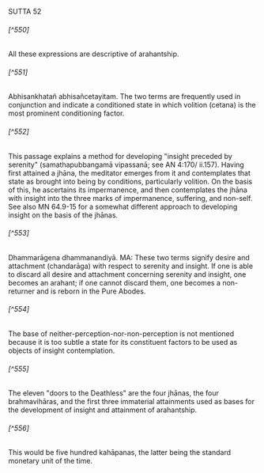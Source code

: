 SUTTA 52

###### [^550]
All these expressions are descriptive of arahantship.

###### [^551]
Abhisankhatañ abhisañcetayitam. The two terms are frequently used in conjunction and indicate a conditioned state in which volition (cetana) is the most prominent conditioning factor.

###### [^552]
This passage explains a method for developing "insight preceded by serenity" (samathapubbangamā vipassanā; see AN 4:170/ ii.157). Having first attained a jhāna, the meditator emerges from it and contemplates that state as brought into being by conditions, particularly volition. On the basis of this, he ascertains its impermanence, and then contemplates the jhāna with insight into the three marks of impermanence, suffering, and non-self. See also MN 64.9-15 for a somewhat different approach to developing insight on the basis of the jhānas.

###### [^553]
Dhammarāgena dhammanandiyā. MA: These two terms signify desire and attachment (chandarāga) with respect to serenity and insight. If one is able to discard all desire and attachment concerning serenity and insight, one becomes an arahant; if one cannot discard them, one becomes a non-returner and is reborn in the Pure
Abodes.

###### [^554]
The base of neither-perception-nor-non-perception is not mentioned because it is too subtle a state for its constituent factors to be used as objects of insight contemplation.

###### [^555]
The eleven "doors to the Deathless" are the four jhānas, the four brahmavihāras, and the first three immaterial attainments used as bases for the development of insight and attainment of arahantship.

###### [^556]
This would be five hundred kahāpanas, the latter being the standard monetary unit of the time.

